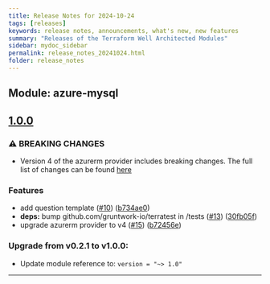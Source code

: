 ```yaml
---
title: Release Notes for 2024-10-24
tags: [releases]
keywords: release notes, announcements, what's new, new features
summary: "Releases of the Terraform Well Architected Modules"
sidebar: mydoc_sidebar
permalink: release_notes_20241024.html
folder: release_notes
---
```


## Module: azure-mysql
## [1.0.0](https://github.com/CloudNationHQ/terraform-azure-mysql/releases/tag/v1.0.0)


### ⚠ BREAKING CHANGES

* Version 4 of the azurerm provider includes breaking changes. The full list of changes can be found [here](https://registry.terraform.io/providers/hashicorp/azurerm/latest/docs/guides/4.0-upgrade-guide)

### Features

* add question template ([#10](https://github.com/CloudNationHQ/terraform-azure-mysql/issues/10)) ([b734ae0](https://github.com/CloudNationHQ/terraform-azure-mysql/commit/b734ae0d8a3d559a9b2485b3b37c9ea362d9ce96))
* **deps:** bump github.com/gruntwork-io/terratest in /tests ([#13](https://github.com/CloudNationHQ/terraform-azure-mysql/issues/13)) ([30fb05f](https://github.com/CloudNationHQ/terraform-azure-mysql/commit/30fb05fbaa1833b422f83745e70adb1c89a0044c))
* upgrade azurerm provider to v4 ([#15](https://github.com/CloudNationHQ/terraform-azure-mysql/issues/15)) ([b72456e](https://github.com/CloudNationHQ/terraform-azure-mysql/commit/b72456eebce033166825719756626da9cae202ff))

### Upgrade from v0.2.1 to v1.0.0:

- Update module reference to: `version = "~> 1.0"`

---

